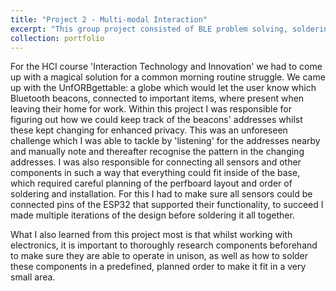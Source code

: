 ```yaml
---
title: "Project 2 - Multi-modal Interaction"
excerpt: "This group project consisted of BLE problem solving, soldering and careful planning.<br/><img src='/images/500x300.png'>"
collection: portfolio
---
```


For the HCI course 'Interaction Technology and Innovation' we had to come up with a magical solution for a common morning routine struggle. We came up with the UnfORBgettable: a globe which would let the user know which Bluetooth beacons, connected to important items, where present when leaving their home for work. 
Within this project I was responsible for figuring out how we could keep track of the beacons' addresses whilst these kept changing for enhanced privacy. This was an unforeseen challenge which I was able to tackle by 'listening' for the addresses nearby and manually note and thereafter recognise the pattern in the changing addresses. I was also responsible for connecting all sensors and other components in such a way that everything could fit inside of the base, which required careful planning of the perfboard layout and order of soldering and installation. For this I had to make sure all sensors could be connected pins of the ESP32 that supported their functionality, to succeed I made multiple iterations of the design before soldering it all together.

What I also learned from this project most is that whilst working with electronics, it is important to thoroughly research components beforehand to make sure they are able to operate in unison, as well as how to solder these components in a predefined, planned order to make it fit in a very small area.
